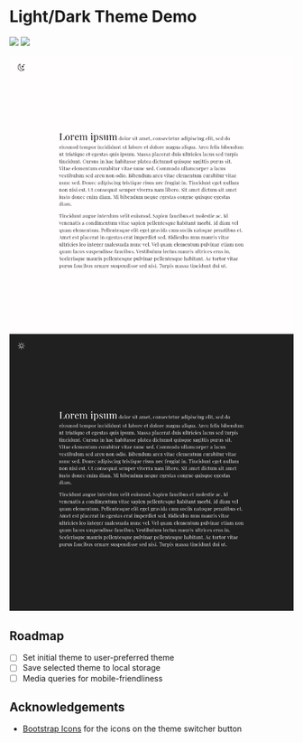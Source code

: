 # Light/Dark Theme Demo

<p align="left">
<img src="https://img.shields.io/github/license/caraterra/light-dark-theme-demo?style=for-the-badge"/>
<img src="https://img.shields.io/tokei/lines/github/caraterra/light-dark-theme-demo?style=for-the-badge"/>
</p>

<p align="left">
<img src="./img/screenshot-light.png" alt="black lorem ipsum on a white background"/>
<img src="./img/screenshot-dark.png" alt="white lorem ipsum on a black background"/>
</p>

## Roadmap

- [ ] Set initial theme to user-preferred theme
- [ ] Save selected theme to local storage
- [ ] Media queries for mobile-friendliness

## Acknowledgements

- [Bootstrap Icons](https://icons.getbootstrap.com/) for the icons on the theme switcher button
